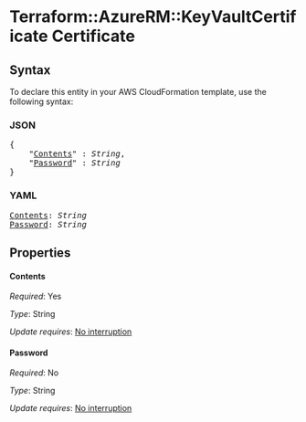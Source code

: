 # Terraform::AzureRM::KeyVaultCertificate Certificate

## Syntax

To declare this entity in your AWS CloudFormation template, use the following syntax:

### JSON

<pre>
{
    "<a href="#contents" title="Contents">Contents</a>" : <i>String</i>,
    "<a href="#password" title="Password">Password</a>" : <i>String</i>
}
</pre>

### YAML

<pre>
<a href="#contents" title="Contents">Contents</a>: <i>String</i>
<a href="#password" title="Password">Password</a>: <i>String</i>
</pre>

## Properties

#### Contents

_Required_: Yes

_Type_: String

_Update requires_: [No interruption](https://docs.aws.amazon.com/AWSCloudFormation/latest/UserGuide/using-cfn-updating-stacks-update-behaviors.html#update-no-interrupt)

#### Password

_Required_: No

_Type_: String

_Update requires_: [No interruption](https://docs.aws.amazon.com/AWSCloudFormation/latest/UserGuide/using-cfn-updating-stacks-update-behaviors.html#update-no-interrupt)

